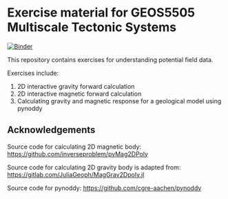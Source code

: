 # Exercise material for GEOS5505 Multiscale Tectonic Systems

[![Binder](https://mybinder.org/badge_logo.svg)](https://mybinder.org/v2/gh/LL-Geo/GEOS5505/HEAD)

This repository contains exercises for understanding potential field data.

Exercises include:

1. 2D interactive gravity forward calculation
2. 2D interactive magnetic forward calculation
3. Calculating gravity and magnetic response for a geological model using pynoddy

## Acknowledgements
Source code for calculating 2D magnetic body: https://github.com/inverseproblem/pyMag2DPoly

Source code for calculating 2D gravity body is adapted from: https://gitlab.com/JuliaGeoph/MagGrav2Dpoly.jl

Source code for pynoddy: https://github.com/cgre-aachen/pynoddy
